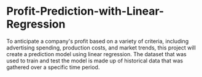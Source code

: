 # Profit-Prediction-with-Linear-Regression
To anticipate a company's profit based on a variety of criteria, including advertising spending, production costs, and market trends, this project will create a prediction model using linear regression. The dataset that was used to train and test the model is made up of historical data that was gathered over a specific time period.
